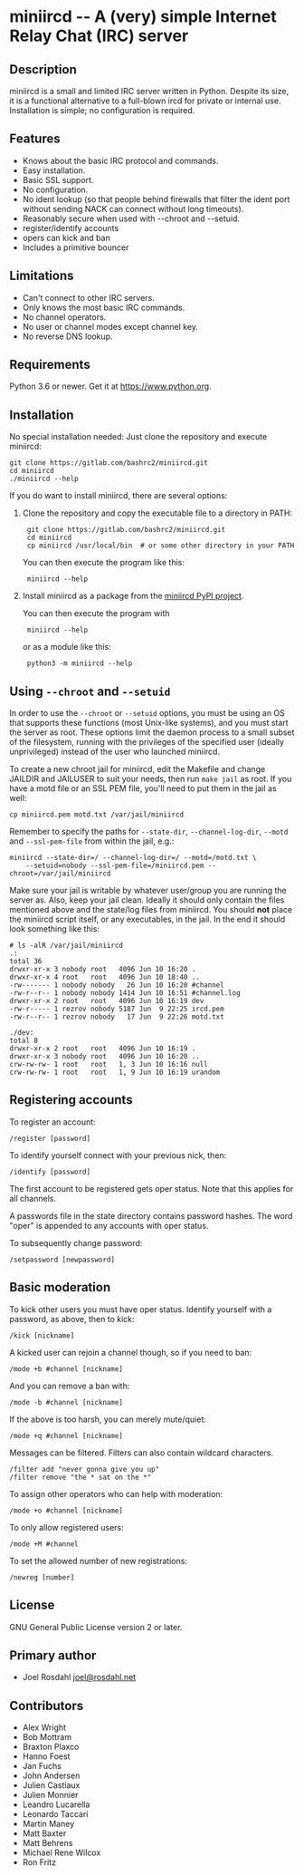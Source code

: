 miniircd -- A (very) simple Internet Relay Chat (IRC) server
============================================================

Description
-----------

miniircd is a small and limited IRC server written in Python. Despite its size,
it is a functional alternative to a full-blown ircd for private or internal
use. Installation is simple; no configuration is required.


Features
--------

* Knows about the basic IRC protocol and commands.
* Easy installation.
* Basic SSL support.
* No configuration.
* No ident lookup (so that people behind firewalls that filter the ident port
  without sending NACK can connect without long timeouts).
* Reasonably secure when used with --chroot and --setuid.
* register/identify accounts
* opers can kick and ban
* Includes a primitive bouncer


Limitations
-----------

* Can't connect to other IRC servers.
* Only knows the most basic IRC commands.
* No channel operators.
* No user or channel modes except channel key.
* No reverse DNS lookup.


Requirements
------------

Python 3.6 or newer. Get it at <https://www.python.org>.


Installation
------------

No special installation needed: Just clone the repository and execute miniircd:

    git clone https://gitlab.com/bashrc2/miniircd.git
    cd miniircd
    ./miniircd --help

If you do want to install miniircd, there are several options:

1. Clone the repository and copy the executable file to a directory in PATH:

        git clone https://gitlab.com/bashrc2/miniircd.git
        cd miniircd
        cp miniircd /usr/local/bin  # or some other directory in your PATH

   You can then execute the program like this:

        miniircd --help

2. Install miniircd as a package from the [miniircd PyPI project].

   You can then execute the program with

        miniircd --help

   or as a module like this:

        python3 -m miniircd --help

[miniircd PyPI project]: https://pypi.org/project/miniircd/


Using `--chroot` and `--setuid`
-------------------------------

In order to use the `--chroot` or `--setuid` options, you must be using an OS
that supports these functions (most Unix-like systems), and you must start the
server as root. These options limit the daemon process to a small subset of the
filesystem, running with the privileges of the specified user (ideally
unprivileged) instead of the user who launched miniircd.

To create a new chroot jail for miniircd, edit the Makefile and change JAILDIR
and JAILUSER to suit your needs, then run ``make jail`` as root. If you have a
motd file or an SSL PEM file, you'll need to put them in the jail as well:

    cp miniircd.pem motd.txt /var/jail/miniircd

Remember to specify the paths for `--state-dir`, `--channel-log-dir`, `--motd`
and `--ssl-pem-file` from within the jail, e.g.:

    miniircd --state-dir=/ --channel-log-dir=/ --motd=/motd.txt \
        --setuid=nobody --ssl-pem-file=/miniircd.pem --chroot=/var/jail/miniircd

Make sure your jail is writable by whatever user/group you are running the
server as. Also, keep your jail clean. Ideally it should only contain the files
mentioned above and the state/log files from miniircd. You should **not** place
the miniircd script itself, or any executables, in the jail. In the end it
should look something like this:

    # ls -alR /var/jail/miniircd
    .:
    total 36
    drwxr-xr-x 3 nobody root   4096 Jun 10 16:20 .
    drwxr-xr-x 4 root   root   4096 Jun 10 18:40 ..
    -rw------- 1 nobody nobody   26 Jun 10 16:20 #channel
    -rw-r--r-- 1 nobody nobody 1414 Jun 10 16:51 #channel.log
    drwxr-xr-x 2 root   root   4096 Jun 10 16:19 dev
    -rw-r----- 1 rezrov nobody 5187 Jun  9 22:25 ircd.pem
    -rw-r--r-- 1 rezrov nobody   17 Jun  9 22:26 motd.txt

    ./dev:
    total 8
    drwxr-xr-x 2 root   root   4096 Jun 10 16:19 .
    drwxr-xr-x 3 nobody root   4096 Jun 10 16:20 ..
    crw-rw-rw- 1 root   root   1, 3 Jun 10 16:16 null
    crw-rw-rw- 1 root   root   1, 9 Jun 10 16:19 urandom


Registering accounts
--------------------

To register an account:

    /register [password]

To identify yourself connect with your previous nick, then:

    /identify [password]
	
The first account to be registered gets oper status. Note that this applies for all channels.

A passwords file in the state directory contains password hashes. The word "oper" is appended to any accounts with oper status.

To subsequently change password:

    /setpassword [newpassword]


Basic moderation
----------------

To kick other users you must have oper status. Identify yourself with a password, as above, then to kick:

    /kick [nickname]

A kicked user can rejoin a channel though, so if you need to ban:

    /mode +b #channel [nickname]

And you can remove a ban with:

    /mode -b #channel [nickname]
	
If the above is too harsh, you can merely mute/quiet:

    /mode +q #channel [nickname]

Messages can be filtered. Filters can also contain wildcard characters.

	/filter add "never gonna give you up"
	/filter remove "the * sat on the *"

To assign other operators who can help with moderation:

    /mode +o #channel [nickname]
	
To only allow registered users:

    /mode +M #channel

To set the allowed number of new registrations:

    /newreg [number]


License
-------

GNU General Public License version 2 or later.


Primary author
--------------

- Joel Rosdahl <joel@rosdahl.net>


Contributors
------------

- Alex Wright
- Bob Mottram
- Braxton Plaxco
- Hanno Foest
- Jan Fuchs
- John Andersen
- Julien Castiaux
- Julien Monnier
- Leandro Lucarella
- Leonardo Taccari
- Martin Maney
- Matt Baxter
- Matt Behrens
- Michael Rene Wilcox
- Ron Fritz
